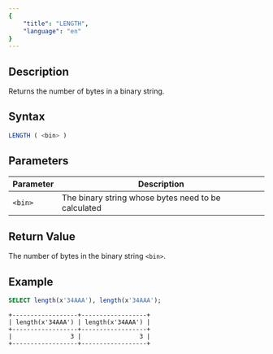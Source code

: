 ```yaml
---
{
    "title": "LENGTH",
    "language": "en"
}
---
```


## Description

Returns the number of bytes in a binary string.

## Syntax

```sql
LENGTH ( <bin> )
```

## Parameters

| Parameter | Description |
|-----------| --------------- |
| `<bin>`   | The binary string whose bytes need to be calculated |

## Return Value

The number of bytes in the binary string `<bin>`.

## Example

```sql
SELECT length(x'34AAA'), length(x'34AAA');
```

```text
+------------------+------------------+
| length(x'34AAA') | length(x'34AAA') |
+------------------+------------------+
|                3 |                3 |
+------------------+------------------+
```
